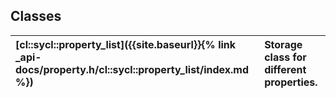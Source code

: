 ---
---
## Classes

| [cl::sycl::property_list]({{site.baseurl}}{% link _api-docs/property.h/cl::sycl::property_list/index.md %}) | Storage class for different properties.  |
| :--- | :--- |

